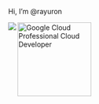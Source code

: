 Hi, I’m @rayuron

<a href="https://github.com/anuraghazra/github-readme-stats">
  <img align="left" src="https://github-readme-stats.vercel.app/api?username=rayuron&count_private=true&show_icons=true&theme=radical" />
</a>
<!-- <a href="https://github.com/anuraghazra/github-readme-stats">
  <img align="left" src="https://github-readme-stats.vercel.app/api/top-langs/?username=rayuron&theme=radical" />
</a>
 -->
 
<a href="https://www.credential.net/4a732615-8eac-4ec4-90ba-96682e0e2fbb">
<img src="https://badges.images.credential.net/1553628231412105.png" alt="Google Cloud Professional Cloud Developer" title="" width="150" height="150">
</a>
